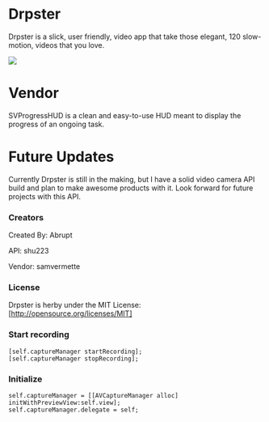 # Drpster
Drpster is a slick, user friendly, video app that take those elegant, 120 slow-motion, videos that you love.

![](https://is1-ssl.mzstatic.com/image/thumb/Purple1/v4/5a/6b/a3/5a6ba3dc-6460-c93d-22d2-791e44bf1776/pr_source.png/500x500bb-80.png)

[](https://is1-ssl.mzstatic.com/image/thumb/Purple1/v4/93/20/b2/9320b2f7-0a7a-7f7c-6c57-47ba75af1d6b/pr_source.png/500x500bb-80.png)

# Vendor 
SVProgressHUD is a clean and easy-to-use HUD meant to display the progress of an ongoing task.

# Future Updates
Currently Drpster is still in the making, but I have a solid video camera API build and plan to make awesome products with it. Look forward for future projects with this API.

### Creators
Created By: Abrupt              

API: shu223 

Vendor: samvermette

### License 
Drpster is herby under the MIT License: [http://opensource.org/licenses/MIT]

### Start recording

````
[self.captureManager startRecording];
[self.captureManager stopRecording];
````

### Initialize

````
self.captureManager = [[AVCaptureManager alloc] initWithPreviewView:self.view];
self.captureManager.delegate = self;
````
